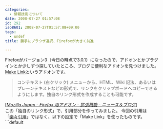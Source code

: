 ```yaml
---
categories:
  - 情報技術について
date: 2008-07-27 01:57:08
id: 292
iso8601: 2008-07-27T01:57:08+09:00
tags:
  - undef
title: 勝手にブラウザ選択、Firefoxが大きく前進

---
```


Firefoxがバージョン3（今日の時点で3.0.1）になったので、アドオンとかプラグインとか少しずつ探していたところ、ブログに便利なアドオンを見つけました。
<a href="https://addons.mozilla.org/ja/firefox/addon/make-link/">Make Link</a>というアドオンです。
<blockquote cite="http://www.mozilla-japan.org/addons/firefox/extensions/news_and_blogs/" title="Mozilla Japan - Firefox 用アドオン - 拡張機能 - ニュース＆ブログ" class="blockquote"><p>コンテキスト (右クリック) メニューから、HTML、Wiki 記法、あるいはプレーンテキストなどの形式で、リンクをクリップボードへコピーできるようにします。独自のリンク形式を作成することも可能です。</p></blockquote><div class="cite">[<cite><a href="https://addons.mozilla.jp/firefox/extensions/news_and_blogs/">Mozilla Japan - Firefox 用アドオン - 拡張機能 - ニュース＆ブログ</a></cite>]</div>
この「独自のリンク形式」で、引用部分を作ってみました。
今回の引用は「<a href="http://www.nqou.net/2008/03/07/003250">楽々引用</a>」ではなく、以下の設定で「Make Link」を使ったものです。
```default
<blockquote cite="%url%" title="%title%" class="blockquote"&#62;<p&#62;%text%</p&#62;</blockquote&#62;<div class="cite"&#62;[<cite&#62;<a href="%url%"&#62;%title%</a&#62;</cite&#62;]</div&#62;
```
なかなかうまくいった。
ページのタイトルやURLを簡単に組み合わせて色々と作れるようなので、使い方次第で色々とできそうだ。
しばらくFirefoxを使ってみることにしようか。
    	